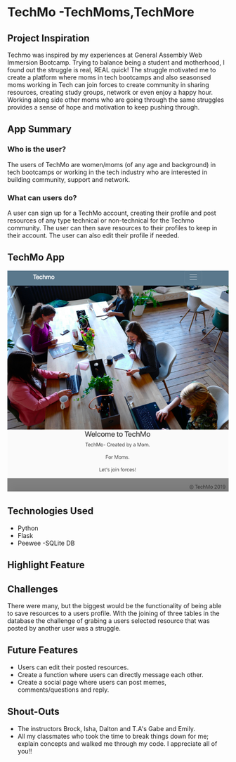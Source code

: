 # **TechMo -TechMoms,TechMore**

## **Project Inspiration**
Techmo was inspired by my experiences at General Assembly Web Immersion Bootcamp. Trying to balance being a student and motherhood, I found out the struggle is real, REAL quick! The struggle motivated me to create a platform where moms in tech bootcamps and also seasonsed moms working in Tech can join forces to create community in sharing resources, creating study groups, network or even enjoy a happy hour. Working along side other moms who are going through the same struggles provides a sense of hope and motivation to keep pushing through.

## **App Summary**
### Who is the user?
The users of TechMo are women/moms (of any age and background) in tech bootcamps or working in the tech industry who are interested in building community, support and network.
### What can users do?
A user can sign up for a TechMo account, creating their profile and post resources of any type technical or non-technical for the Techmo community. The user can then save resources to their profiles to keep in their account. The user can also edit their profile if needed.  

## **TechMo App**
![alt text](https://github.com/LewNic1/tech-mo/blob/master/Screen%20Shot%202019-04-11%20at%207.13.48%20PM.png)

## **Technologies Used**
- Python
- Flask
- Peewee
-SQLite DB 

## **Highlight Feature**


## **Challenges**
There were many, but the biggest would be the functionality of being able to save resources to a users profile. With the joining of three tables in the database the challenge of grabing a users selected resource that was posted by another user was a struggle. 

## **Future Features**
- Users can edit their posted resources.
- Create a function where users can directly message each other.
- Create a social page where users can post memes, comments/questions and reply. 

## **Shout-Outs**
- The instructors Brock, Isha, Dalton and T.A's Gabe and Emily.
- All my classmates who took the time to break things down for me; explain concepts and walked me through my code. I appreciate all of you!! 
